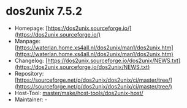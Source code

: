 # dos2unix 7.5.2
 - Homepage: [https://dos2unix.sourceforge.io/](https://dos2unix.sourceforge.io/)
 - Manpage: [https://waterlan.home.xs4all.nl/dos2unix/man1/dos2unix.htm](https://waterlan.home.xs4all.nl/dos2unix/man1/dos2unix.htm)
 - Changelog: [https://dos2unix.sourceforge.io/dos2unix/NEWS.txt](https://dos2unix.sourceforge.io/dos2unix/NEWS.txt)
 - Repository: [https://sourceforge.net/p/dos2unix/dos2unix/ci/master/tree/](https://sourceforge.net/p/dos2unix/dos2unix/ci/master/tree/)
 - Host-Tool: [master/make/host-tools/dos2unix-host/](https://github.com/Freetz-NG/freetz-ng/tree/master/make/host-tools/dos2unix-host/)
 - Maintainer: -

